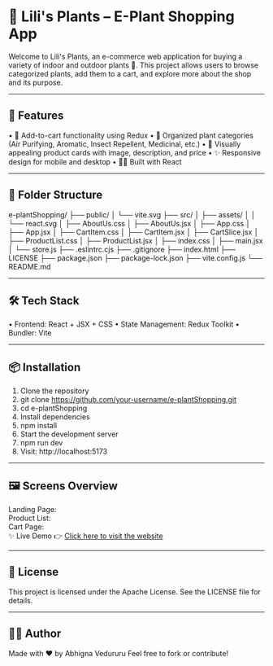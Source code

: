 # 🌿 Lili's Plants – E-Plant Shopping App
Welcome to Lili's Plants, an e-commerce web application for buying a variety of indoor and outdoor plants 🌱. This project allows users to browse categorized plants, add them to a cart, and explore more about the shop and its purpose.
________________________________________
## 🚀 Features
•	🛒 Add-to-cart functionality using Redux
•	🧾 Organized plant categories (Air Purifying, Aromatic, Insect Repellent, Medicinal, etc.)
•	🌱 Visually appealing product cards with image, description, and price
•	✨ Responsive design for mobile and desktop
•	👨‍💻 Built with React
________________________________________
## 📁 Folder Structure
e-plantShopping/ ├── public/ │ └── vite.svg ├── src/ │ ├── assets/ │ │ └── react.svg │ ├── AboutUs.css │ ├── AboutUs.jsx │ ├── App.css │ ├── App.jsx │ ├── CartItem.css │ ├── CartItem.jsx │ ├── CartSlice.jsx │ ├── ProductList.css │ ├── ProductList.jsx │ ├── index.css │ ├── main.jsx │ └── store.js ├── .eslintrc.cjs ├── .gitignore ├── index.html ├── LICENSE ├── package.json ├── package-lock.json ├── vite.config.js └── README.md
________________________________________
## 🛠️ Tech Stack
•	Frontend: React + JSX + CSS
•	State Management: Redux Toolkit
•	Bundler: Vite
________________________________________
## 📦 Installation
1.	Clone the repository
2.	git clone https://github.com/your-username/e-plantShopping.git
3.	cd e-plantShopping
4.	Install dependencies
5.	npm install
6.	Start the development server
7.	npm run dev
8.	Visit: http://localhost:5173
________________________________________
## 🖼️ Screens Overview
Landing Page:  
Product List:      
Cart Page:  
✨ Live Demo 👉 [Click here to visit the website](https://abhigna-vedururu.github.io/e-plantShopping/)
________________________________________
## 📄 License
This project is licensed under the Apache License. See the LICENSE file for details.
________________________________________
## 👩‍💻 Author
Made with ❤️ by Abhigna Vedururu Feel free to fork or contribute!

